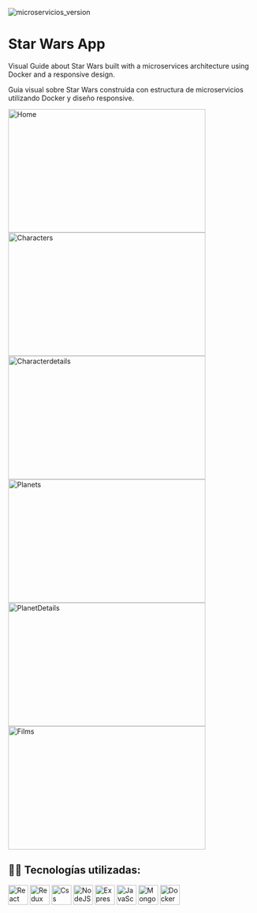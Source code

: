 ![microservicios_version](https://res.cloudinary.com/dyycj9vam/image/upload/c_scale,w_810/v1689278794/Star_Wars_img_fbukpz.jpg)
# Star Wars App 

Visual Guide about Star Wars built with a microservices architecture using Docker and a responsive design.

Guia visual sobre Star Wars construida con estructura de microservicios utilizando Docker y diseño responsive.

<div>
  <img src="https://res.cloudinary.com/dyycj9vam/image/upload/c_scale,w_1751/v1694981829/Screenshot_2023-09-17_at_17.15.29_av1xum.png" title="Home" alt="Home" width="400" height="250"/>
  <img src="https://res.cloudinary.com/dyycj9vam/image/upload/v1694981861/Screenshot_2023-09-17_at_17.15.46_hrgekj.png" title="Characters" alt="Characters" width="400" height="250"/>
  <img src="https://res.cloudinary.com/dyycj9vam/image/upload/v1694982018/Screenshot_2023-09-17_at_17.16.00_akucgx.png" title="CharacterDetails" alt="Characterdetails" width="400" height="250"/>
  <img src="https://res.cloudinary.com/dyycj9vam/image/upload/v1694981974/Screenshot_2023-09-17_at_17.16.16_svdsj8.png" title="Planets" alt="Planets" width="400" height="250"/> 
  <img src="https://res.cloudinary.com/dyycj9vam/image/upload/v1694981914/Screenshot_2023-09-17_at_17.16.22_e9uswq.png" title="PlanetDetails" **alt="PlanetDetails" width="400" height="250"/>
  <img src="https://res.cloudinary.com/dyycj9vam/image/upload/v1694981946/Screenshot_2023-09-17_at_17.16.32_wpc31l.png" title="Films" alt="Films" width="400" height="250"/>
</div>


<h2 width="100%">👨‍💻 Tecnologías utilizadas: </h2>

<div>
  <img src="https://skillicons.dev/icons?i=react" title="React" alt="React" width="40" height="40"/>
  <img src="https://skillicons.dev/icons?i=redux" title="Redux" alt="Redux " width="40" height="40"/>
  <img src="https://skillicons.dev/icons?i=css" title="Css" alt="Css" width="40" height="40"/>
  <img src="https://skillicons.dev/icons?i=nodejs" title="NodeJS" alt="NodeJS" width="40" height="40"/> 
  <img src="https://skillicons.dev/icons?i=express" title="Express" **alt="Express" width="40" height="40"/>
  <img src="https://skillicons.dev/icons?i=javascript" title="JavaScript" alt="JavaScript" width="40" height="40"/>
  <img src="https://skillicons.dev/icons?i=mongodb" title="Mongodb" alt="Mongodb" width="40" height="40"/> 
  <img src="https://skillicons.dev/icons?i=docker" title="Docker" alt="Docker " width="40" height="40"/>
</div>

